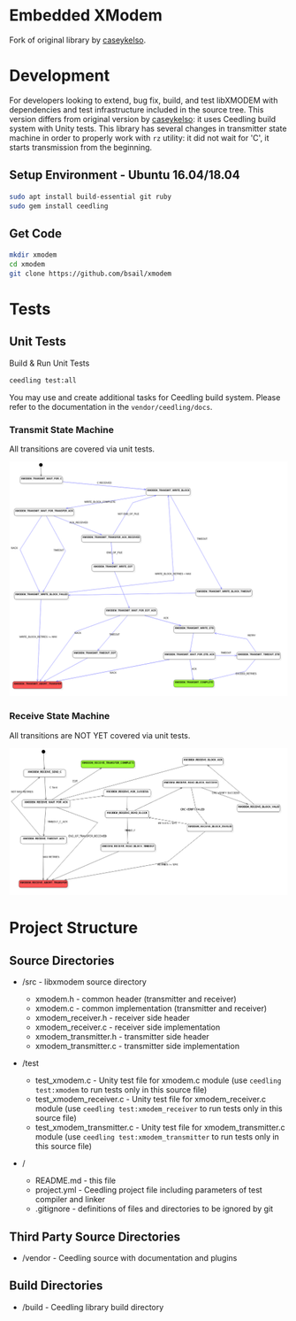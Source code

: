 Embedded XModem
===============

Fork of original library by [caseykelso](https://github.com/caseykelso/xmodem).

# Development
For developers looking to extend, bug fix, build, and test libXMODEM with dependencies and test infrastructure included in the source tree. This version differs from original version by [caseykelso](https://github.com/caseykelso/xmodem): it uses Ceedling build system with Unity tests.
This library has several changes in transmitter state machine in order to properly work with `rz` utility: it did not wait for 'C', it starts transmission from the beginning.


Setup Environment - Ubuntu 16.04/18.04
---------------------------------
```bash
sudo apt install build-essential git ruby
sudo gem install ceedling
```


Get Code
-----------------
```bash
mkdir xmodem
cd xmodem
git clone https://github.com/bsail/xmodem
```

# Tests
## Unit Tests

Build & Run Unit Tests
```bash
ceedling test:all
```
You may use and create additional tasks for Ceedling build system. Please refer to the documentation in the `vendor/ceedling/docs`.


### Transmit State Machine
All transitions are covered via unit tests.

<img src="documentation/xmodem_transmit_fsm.png"  />

### Receive State Machine
All transitions are NOT YET covered via unit tests.

<img src="documentation/xmodem_receive_fsm.png"  />


# Project Structure
## Source Directories
* /src - libxmodem source directory
  * xmodem.h - common header (transmitter and receiver)
  * xmodem.c - common implementation (transmitter and receiver)
  * xmodem_receiver.h - receiver side header
  * xmodem_receiver.c - receiver side implementation
  * xmodem_transmitter.h - transmitter side header
  * xmodem_transmitter.c - transmitter side implementation


* /test
  * test_xmodem.c - Unity test file for xmodem.c module (use `ceedling test:xmodem` to run tests only in this source file)
  * test_xmodem_receiver.c - Unity test file for xmodem_receiver.c module (use `ceedling test:xmodem_receiver` to run tests only in this source file)
  * test_xmodem_transmitter.c - Unity test file for xmodem_transmitter.c module (use `ceedling test:xmodem_transmitter` to run tests only in this source file)


* /
  * README.md   - this file
  * project.yml - Ceedling project file including parameters of test compiler and linker
  * .gitignore  - definitions of files and directories to be ignored by git


## Third Party Source Directories
* /vendor  - Ceedling source with documentation and plugins

## Build Directories
* /build - Ceedling library build directory
